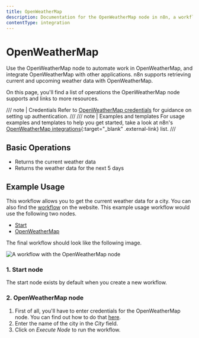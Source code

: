 ```yaml
---
title: OpenWeatherMap
description: Documentation for the OpenWeatherMap node in n8n, a workflow automation platform. Includes details of operations and configuration, and links to examples and credentials information.
contentType: integration
---
```


# OpenWeatherMap

Use the OpenWeatherMap node to automate work in OpenWeatherMap, and integrate OpenWeatherMap with other applications. n8n supports retrieving current and upcoming weather data with OpenWeatherMap.

On this page, you'll find a list of operations the OpenWeatherMap node supports and links to more resources.

/// note | Credentials
Refer to [OpenWeatherMap credentials](/integrations/builtin/credentials/openweathermap/) for guidance on setting up authentication. 
///
/// note | Examples and templates
For usage examples and templates to help you get started, take a look at n8n's [OpenWeatherMap integrations](https://n8n.io/integrations/openweathermap/){:target="_blank" .external-link} list.
///

## Basic Operations

* Returns the current weather data
* Returns the weather data for the next 5 days

## Example Usage

This workflow allows you to get the current weather data for a city. You can also find the [workflow](https://n8n.io/workflows/460) on the website. This example usage workflow would use the following two nodes.
- [Start](/integrations/builtin/core-nodes/n8n-nodes-base.start/)
- [OpenWeatherMap]()

The final workflow should look like the following image.

![A workflow with the OpenWeatherMap node](/_images/integrations/builtin/app-nodes/openweathermap/workflow.png)

### 1. Start node

The start node exists by default when you create a new workflow.

### 2. OpenWeatherMap node

1. First of all, you'll have to enter credentials for the OpenWeatherMap node. You can find out how to do that [here](/integrations/builtin/credentials/openweathermap/).
2. Enter the name of the city in the *City* field.
3. Click on *Execute Node* to run the workflow.






